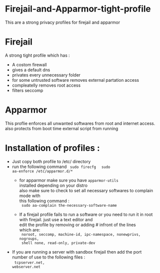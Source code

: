 # Firejail-and-Apparmor-tight-profile
This are a strong privacy profiles for firejail and apparmor <br>

# Firejail 
A strong tight profile which has :
* A costom firewall
* gives a default dns
* privates every unnecessary folder
* for some untrusted software removes external partation access
* compleatelly removes root access 
* filters seccomp 

# Apparmor 
This proflie enforces all unwanted softwares from root and internet access. <br>
also protects from boot time external script  from running

# Installation of profiles :
* Just copy both profile to /etc/ directory 
* run the following command 
    <code> sudo firecfg </code>
    <code> sudo aa-enforce /etc/apparmor.d/* </code>
  * for apparmor make sure you have <code>apparmor-utils </code>installed depending on your distro  <br>
  also make sure to check to set all necessary  softwares to complain mode with <br>
  this following command : <br>
  <code> sudo aa-complain the-necessary-software-name </code>
  
  * If a firejail profile fails to run a software or you need to run it in root with firejail. just use a text editor and <br> edit the profile by removing or adding # infront of the lines <br> which are:  <br>
 <code> noroot, seccomp, machine-id, ipc-namespace, nonewprivs, nogroups, <br> shell none, read-only, private-dev</code> <br>
 * If you are running a server with sandbox firejail then add the port number of use to the following files :
   <br> <code> tcpserver.net, webserver.net </code>


